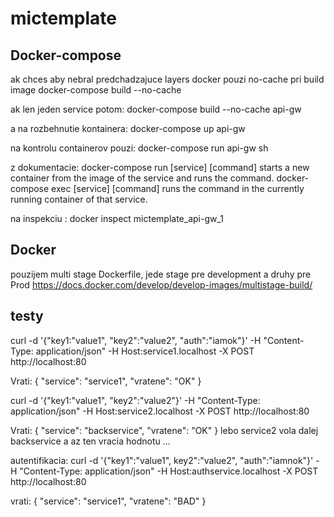 # mictemplate

## Docker-compose 
ak chces aby nebral predchadzajuce layers docker pouzi no-cache pri build image
 docker-compose  build --no-cache  

ak len jeden service potom:
 docker-compose  build --no-cache  api-gw

a na rozbehnutie kontainera:
docker-compose  up  api-gw

na kontrolu containerov pouzi:
 docker-compose  run  api-gw sh

 z dokumentacie:
    docker-compose run [service] [command] starts a new container from the image of the service and runs the command.
    docker-compose exec [service] [command] runs the command in the currently running container of that service.

 na inspekciu :
 docker inspect mictemplate_api-gw_1

 ## Docker
 pouzijem multi stage Dockerfile, jede stage pre development a druhy pre Prod
 https://docs.docker.com/develop/develop-images/multistage-build/

 

 ## testy
 curl -d '{"key1:"value1", "key2":"value2", "auth":"iamok"}' -H "Content-Type: application/json" -H  Host:service1.localhost -X POST http://localhost:80

Vrati: {
  "service": "service1",
  "vratene": "OK"
}

curl -d '{"key1:"value1", "key2":"value2"}' -H "Content-Type: application/json" -H  Host:service2.localhost -X POST http://localhost:80

Vrati:  {
  "service": "backservice",
  "vratene": "OK"
} lebo service2 vola dalej backservice a az ten vracia hodnotu ...

autentifikacia:
curl -d '{"key1":"value1", key2":"value2", "auth":"iamnok"}' -H "Content-Type: application/json" -H  Host:authservice.localhost -X POST http://localhost:80

vrati: {
  "service": "service1",
  "vratene": "BAD"
}